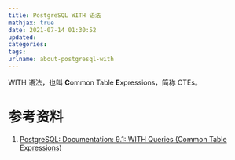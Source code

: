 ```yaml
---
title: PostgreSQL WITH 语法
mathjax: true
date: 2021-07-14 01:30:52
updated:
categories:
tags:
urlname: about-postgresql-with
---
```




<!-- more -->

WITH 语法，也叫 **C**ommon Table **E**xpressions，简称 CTEs。



# 参考资料

1. [PostgreSQL: Documentation: 9.1: WITH Queries (Common Table Expressions)](https://www.postgresql.org/docs/9.1/queries-with.html)